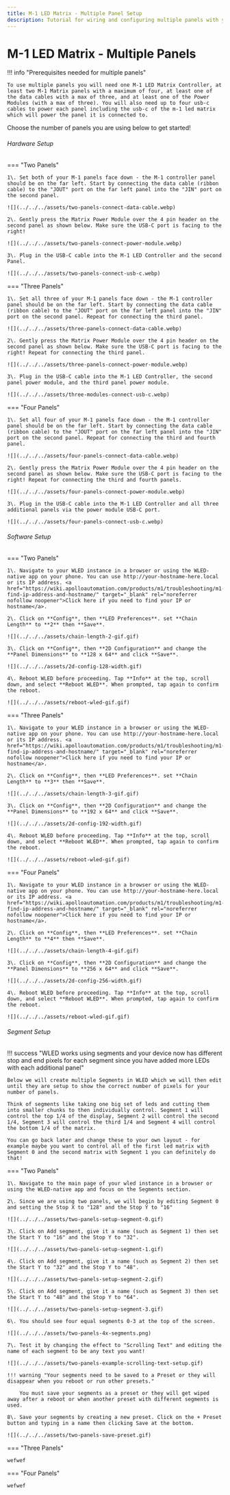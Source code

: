 ```yaml
---
title: M-1 LED Matrix - Multiple Panel Setup
description: Tutorial for wiring and configuring multiple panels with your M-1 LED Matrix.
---
```

# M-1 LED Matrix - Multiple Panels

!!! info "Prerequisites needed for multiple panels"

    To use multiple panels you will need one M-1 LED Matrix Controller, at least two M-1 Matrix panels with a maximum of four, at least one of the data cables with a max of three, and at least one of the Power Modules (with a max of three). You will also need up to four usb-c cables to power each panel including the usb-c of the m-1 led matrix which will power the panel it is connected to.

Choose the number of panels you are using below to get started!

###### Hardware Setup

=== "Two Panels"

    1\. Set both of your M-1 panels face down - the M-1 controller panel should be on the far left. Start by connecting the data cable (ribbon cable) to the "JOUT" port on the far left panel into the "JIN" port on the second panel.

    ![](../../../assets/two-panels-connect-data-cable.webp)

    2\. Gently press the Matrix Power Module over the 4 pin header on the second panel as shown below. Make sure the USB-C port is facing to the right!

    ![](../../../assets/two-panels-connect-power-module.webp)

    3\. Plug in the USB-C cable into the M-1 LED Controller and the second Panel.

    ![](../../../assets/two-panels-connect-usb-c.webp)

=== "Three Panels"

    1\. Set all three of your M-1 panels face down - the M-1 controller panel should be on the far left. Start by connecting the data cable (ribbon cable) to the "JOUT" port on the far left panel into the "JIN" port on the second panel. Repeat for connecting the third panel.

    ![](../../../assets/three-panels-connect-data-cable.webp)

    2\. Gently press the Matrix Power Module over the 4 pin header on the second panel as shown below. Make sure the USB-C port is facing to the right! Repeat for connecting the third panel.

    ![](../../../assets/three-panels-connect-power-module.webp)

    3\. Plug in the USB-C cable into the M-1 LED Controller, the second panel power module, and the third panel power module.

    ![](../../../assets/three-modules-connect-usb-c.webp)

=== "Four Panels"

    1\. Set all four of your M-1 panels face down - the M-1 controller panel should be on the far left. Start by connecting the data cable (ribbon cable) to the "JOUT" port on the far left panel into the "JIN" port on the second panel. Repeat for connecting the third and fourth panel.

    ![](../../../assets/four-panels-connect-data-cable.webp)

    2\. Gently press the Matrix Power Module over the 4 pin header on the second panel as shown below. Make sure the USB-C port is facing to the right! Repeat for connecting the third and fourth panels.

    ![](../../../assets/four-panels-connect-power-module.webp)

    3\. Plug in the USB-C cable into the M-1 LED Controller and all three additional panels via the power module USB-C port.

    ![](../../../assets/four-panels-connect-usb-c.webp)

###### Software Setup

=== "Two Panels"

    1\. Navigate to your WLED instance in a browser or using the WLED-native app on your phone. You can use http://your-hostname-here.local or its IP address. <a href="https://wiki.apolloautomation.com/products/m1/troubleshooting/m1-find-ip-address-and-hostname/" target="_blank" rel="noreferrer nofollow noopener">Click here if you need to find your IP or hostname</a>.

    2\. Click on **Config**, then **LED Preferences**. set **Chain Length** to **2** then **Save**.

    ![](../../../assets/chain-length-2-gif.gif)

    3\. Click on **Config**, then **2D Configuration** and change the **Panel Dimensions** to **128 x 64** and click **Save**.

    ![](../../../assets/2d-config-128-width.gif)

    4\. Reboot WLED before proceeding. Tap **Info** at the top, scroll down, and select **Reboot WLED**. When prompted, tap again to confirm the reboot.

    ![](../../../assets/reboot-wled-gif.gif)

=== "Three Panels"

    1\. Navigate to your WLED instance in a browser or using the WLED-native app on your phone. You can use http://your-hostname-here.local or its IP address. <a href="https://wiki.apolloautomation.com/products/m1/troubleshooting/m1-find-ip-address-and-hostname/" target="_blank" rel="noreferrer nofollow noopener">Click here if you need to find your IP or hostname</a>.

    2\. Click on **Config**, then **LED Preferences**. set **Chain Length** to **3** then **Save**.

    ![](../../../assets/chain-length-3-gif.gif)

    3\. Click on **Config**, then **2D Configuration** and change the **Panel Dimensions** to **192 x 64** and click **Save**.

    ![](../../../assets/2d-config-192-width.gif)

    4\. Reboot WLED before proceeding. Tap **Info** at the top, scroll down, and select **Reboot WLED**. When prompted, tap again to confirm the reboot.

    ![](../../../assets/reboot-wled-gif.gif)

=== "Four Panels"

    1\. Navigate to your WLED instance in a browser or using the WLED-native app on your phone. You can use http://your-hostname-here.local or its IP address. <a href="https://wiki.apolloautomation.com/products/m1/troubleshooting/m1-find-ip-address-and-hostname/" target="_blank" rel="noreferrer nofollow noopener">Click here if you need to find your IP or hostname</a>.

    2\. Click on **Config**, then **LED Preferences**. set **Chain Length** to **4** then **Save**.

    ![](../../../assets/chain-length-4-gif.gif)

    3\. Click on **Config**, then **2D Configuration** and change the **Panel Dimensions** to **256 x 64** and click **Save**.

    ![](../../../assets/2d-config-256-width.gif)

    4\. Reboot WLED before proceeding. Tap **Info** at the top, scroll down, and select **Reboot WLED**. When prompted, tap again to confirm the reboot.

    ![](../../../assets/reboot-wled-gif.gif)

###### Segment Setup

!!! success "WLED works using segments and your device now has different stop and end pixels for each segment since you have added more LEDs with each additional panel"

    Below we will create multiple Segments in WLED which we will then edit until they are setup to show the correct number of pixels for your number of panels.

    Think of segments like taking one big set of leds and cutting them into smaller chunks to then individually control. Segment 1 will control the top 1/4 of the display, Segment 2 will control the second 1/4, Segment 3 will control the third 1/4 and Segment 4 will control the bottom 1/4 of the matrix.

    You can go back later and change these to your own layout - for example maybe you want to control all of the first led matrix with Segment 0 and the second matrix with Segment 1 you can definitely do that!

=== "Two Panels"

    1\. Navigate to the main page of your wled instance in a browser or using the WLED-native app and focus on the Segments section.

    2\. Since we are using two panels, we will begin by editing Segment 0 and setting the Stop X to "128" and the Stop Y to "16"

    ![](../../../assets/two-panels-setup-segment-0.gif)

    3\. Click on Add segment, give it a name (such as Segment 1) then set the Start Y to "16" and the Stop Y to "32".

    ![](../../../assets/two-panels-setup-segment-1.gif)

    4\. Click on Add segment, give it a name (such as Segment 2) then set the Start Y to "32" and the Stop Y to "48".

    ![](../../../assets/two-panels-setup-segment-2.gif)

    5\. Click on Add segment, give it a name (such as Segment 3) then set the Start Y to "48" and the Stop Y to "64".

    ![](../../../assets/two-panels-setup-segment-3.gif)

    6\. You should see four equal segments 0-3 at the top of the screen.

    ![](../../../assets/two-panels-4x-segments.png)

    7\. Test it by changing the effect to "Scrolling Text" and editing the name of each segment to be any text you want!

    ![](../../../assets/two-panels-example-scrolling-text-setup.gif)

    !!! warning "Your segments need to be saved to a Preset or they will disappear when you reboot or run other presets."

        You must save your segments as a preset or they will get wiped away after a reboot or when another preset with different segments is used.

    8\. Save your segments by creating a new preset. Click on the + Preset button and typing in a name then clicking Save at the bottom.

    ![](../../../assets/two-panels-save-preset.gif)

=== "Three Panels"

    wefwef

=== "Four Panels"

    wefwef